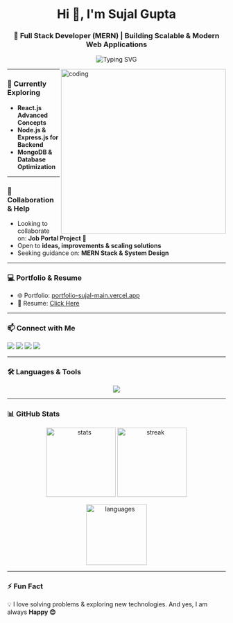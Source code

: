 <h1 align="center">Hi 👋, I'm Sujal Gupta</h1>
<h3 align="center">🚀 Full Stack Developer (MERN) | Building Scalable & Modern Web Applications</h3>

<p align="center">
  <img src="https://readme-typing-svg.herokuapp.com?font=Fira+Code&weight=500&size=22&pause=1000&color=36BCF7&center=true&vCenter=true&width=600&lines=Passionate+Full+Stack+Developer;Problem+Solver;Scalable+Systems+Enthusiast;Lifelong+Learner" alt="Typing SVG" />
</p>

<img align="right" alt="coding" width="380" src="https://user-images.githubusercontent.com/55389276/140866485-8fb1c876-9a8f-4d6a-98dc-08c4981eaf70.gif">

---

### 🌱 Currently Exploring
- **React.js Advanced Concepts**  
- **Node.js & Express.js for Backend**  
- **MongoDB & Database Optimization**  

---

### 👯 Collaboration & Help
- Looking to collaborate on: **Job Portal Project 🚀**  
- Open to **ideas, improvements & scaling solutions**  
- Seeking guidance on: **MERN Stack & System Design**  

---

### 💻 Portfolio & Resume
- 🌐 Portfolio: [portfolio-sujal-main.vercel.app](https://portfolio-sujal-main.vercel.app)  
- 📄 Resume: [Click Here](https://drive.google.com/file/d/11ySpnzHXQ-W8sURLIgETr7jOmgk_N30G/view?usp=sharing)  

---

### 📫 Connect with Me
<p align="left">
<a href="https://fb.com/sujal gupta" target="blank"><img src="https://img.shields.io/badge/Facebook-1877f2?style=for-the-badge&logo=facebook&logoColor=white"/></a>
<a href="https://instagram.com/sujal_gupta35" target="blank"><img src="https://img.shields.io/badge/Instagram-e4405f?style=for-the-badge&logo=instagram&logoColor=white"/></a>
<a href="https://www.leetcode.com/guptasujal3020" target="blank"><img src="https://img.shields.io/badge/LeetCode-FFA116?style=for-the-badge&logo=leetcode&logoColor=white"/></a>
<a href="mailto:guptasujal3020@gmail.com"><img src="https://img.shields.io/badge/Gmail-d14836?style=for-the-badge&logo=gmail&logoColor=white"/></a>
</p>

---

### 🛠️ Languages & Tools
<p align="center">
<img src="https://skillicons.dev/icons?i=html,css,js,react,nodejs,express,mongodb,mysql,java,tailwind,git,github,postman,firebase,aws,c,py,nextjs&perline=9" />
</p>

---

### 📊 GitHub Stats
<p align="center">
  <img src="https://github-readme-stats.vercel.app/api?username=guptasujal07&show_icons=true&theme=radical" alt="stats" height="160"/>
  <img src="https://github-readme-streak-stats.herokuapp.com?user=guptasujal07&theme=radical&hide_border=false" alt="streak" height="160"/>
</p>

<p align="center">
  <img src="https://github-readme-stats.vercel.app/api/top-langs/?username=guptasujal07&layout=compact&theme=radical" alt="languages" height="140"/>
</p>

---

### ⚡ Fun Fact
💡 I love solving problems & exploring new technologies. And yes, I am always **Happy 😊**
